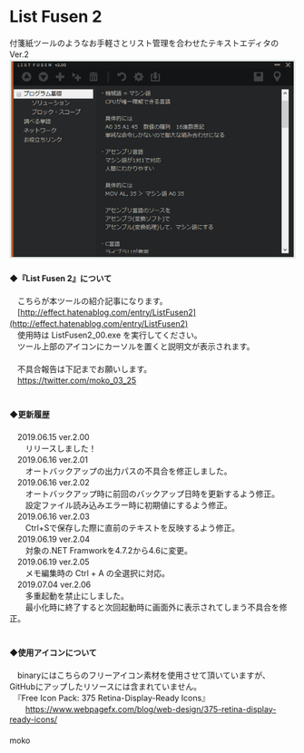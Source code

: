 # List Fusen 2
付箋紙ツールのようなお手軽さとリスト管理を合わせたテキストエディタのVer.2  　  
![image](image/LisetFusen2_01.jpg)
　  
　  
**◆『List Fusen 2』について**  
　  
　こちらが本ツールの紹介記事になります。  
　[http://effect.hatenablog.com/entry/ListFusen2](http://effect.hatenablog.com/entry/ListFusen2) 
　  
　使用時は ListFusen2_00.exe を実行してください。  
　ツール上部のアイコンにカーソルを置くと説明文が表示されます。  
　  
　不具合報告は下記までお願いします。  
　https://twitter.com/moko_03_25  
　  
　  
**◆更新履歴**  
　  
　2019.06.15 ver.2.00  
　　リリースしました！  
　2019.06.16 ver.2.01  
　　オートバックアップの出力パスの不具合を修正しました。  
　2019.06.16 ver.2.02  
　　オートバックアップ時に前回のバックアップ日時を更新するよう修正。  
　　設定ファイル読み込みエラー時に初期値にするよう修正。  
　2019.06.16 ver.2.03  
　　Ctrl+Sで保存した際に直前のテキストを反映するよう修正。  
　2019.06.19 ver.2.04  
　　対象の.NET Framworkを4.7.2から4.6に変更。  
　2019.06.19 ver.2.05  
　　メモ編集時の Ctrl + A の全選択に対応。  
　2019.07.04 ver.2.06  
　　多重起動を禁止にしました。  
　　最小化時に終了すると次回起動時に画面外に表示されてしまう不具合を修正。  
　  
　  
**◆使用アイコンについて**  
　  
　binaryにはこちらのフリーアイコン素材を使用させて頂いていますが、GitHubにアップしたリソースには含まれていません。  
　『Free Icon Pack: 375 Retina-Display-Ready Icons』    
　　https://www.webpagefx.com/blog/web-design/375-retina-display-ready-icons/  
　  
moko
